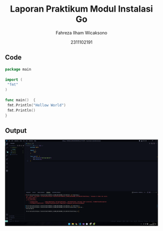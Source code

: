 # <h1 align="center"> Laporan Praktikum Modul Instalasi Go </h1>

<p align="center"> Fahreza Ilham Wicaksono </p>

<p align="center"> 2311102191 </p>

## Code

```go
package main

import (
 "fmt"
)

func main()  {
 fmt.Println("Hellow World")
 fmt.Println()
}
```

## Output

![Output 1.1](images/output1.1.png)

